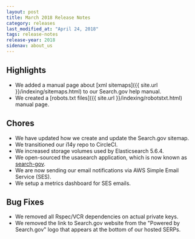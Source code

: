 ```yaml
---
layout: post
title: March 2018 Release Notes
category: releases
last_modified_at: "April 24, 2018"
tags: release-notes
release-year: 2018
sidenav: about_us
---
```


## Highlights
* We added a manual page about [xml sitemaps]({{ site.url }}/indexing/sitemaps.html) to our Search.gov help manual.
* We created a [robots.txt files]({{ site.url }}/indexing/robotstxt.html) manual page.

## Chores
* We have updated how we create and update the Search.gov sitemap.
* We transitioned our i14y repo to CircleCI.
* We increased storage volumes used by Elasticsearch 5.6.4.
* We open-sourced the usasearch application, which is now known as [search-gov](https://github.com/GSA/search-gov).
* We are now sending our email notifications via AWS Simple Email Service (SES).
* We setup a metrics dashboard for SES emails.

## Bug Fixes
* We removed all Rspec/VCR dependencies on actual private keys.
* We removed the link to Search.gov website from the "Powered by Search.gov" logo that appears at the bottom of our hosted SERPs.
